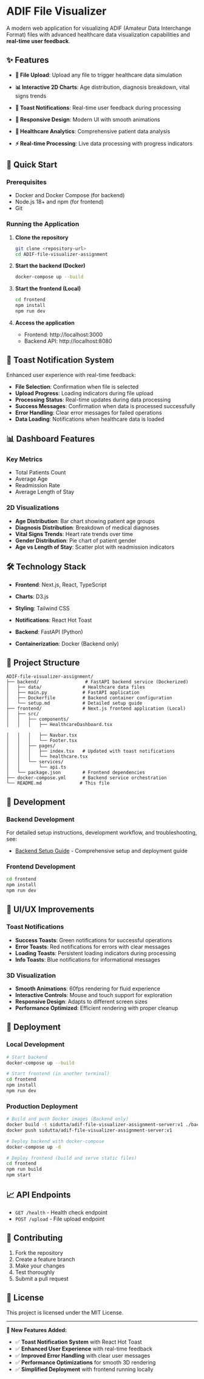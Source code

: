 # ADIF File Visualizer

A modern web application for visualizing ADIF (Amateur Data Interchange Format) files with advanced healthcare data visualization capabilities and **real-time user feedback**.

## ✨ Features

- **📁 File Upload**: Upload any file to trigger healthcare data simulation
- **📊 Interactive 2D Charts**: Age distribution, diagnosis breakdown, vital signs trends

- **🔔 Toast Notifications**: Real-time user feedback during processing
- **📱 Responsive Design**: Modern UI with smooth animations
- **🏥 Healthcare Analytics**: Comprehensive patient data analysis
- **⚡ Real-time Processing**: Live data processing with progress indicators

## 🚀 Quick Start

### Prerequisites
- Docker and Docker Compose (for backend)
- Node.js 18+ and npm (for frontend)
- Git

### Running the Application

1. **Clone the repository**
   ```bash
   git clone <repository-url>
   cd ADIF-file-visualizer-assignment
   ```

2. **Start the backend (Docker)**
   ```bash
   docker-compose up --build
   ```

3. **Start the frontend (Local)**
   ```bash
   cd frontend
   npm install
   npm run dev
   ```

4. **Access the application**
   - Frontend: http://localhost:3000
   - Backend API: http://localhost:8080



## 🔔 Toast Notification System

Enhanced user experience with real-time feedback:

- **File Selection**: Confirmation when file is selected
- **Upload Progress**: Loading indicators during file upload
- **Processing Status**: Real-time updates during data processing
- **Success Messages**: Confirmation when data is processed successfully
- **Error Handling**: Clear error messages for failed operations
- **Data Loading**: Notifications when healthcare data is loaded

## 📊 Dashboard Features

### Key Metrics
- Total Patients Count
- Average Age
- Readmission Rate
- Average Length of Stay

### 2D Visualizations
- **Age Distribution**: Bar chart showing patient age groups
- **Diagnosis Distribution**: Breakdown of medical diagnoses
- **Vital Signs Trends**: Heart rate trends over time
- **Gender Distribution**: Pie chart of patient gender
- **Age vs Length of Stay**: Scatter plot with readmission indicators



## 🛠️ Technology Stack

- **Frontend**: Next.js, React, TypeScript

- **Charts**: D3.js
- **Styling**: Tailwind CSS
- **Notifications**: React Hot Toast
- **Backend**: FastAPI (Python)
- **Containerization**: Docker (Backend only)

## 📁 Project Structure

```
ADIF-file-visualizer-assignment/
├── backend/                 # FastAPI backend service (Dockerized)
│   ├── data/               # Healthcare data files
│   ├── main.py             # FastAPI application
│   ├── Dockerfile          # Backend container configuration
│   └── setup.md            # Detailed setup guide
├── frontend/               # Next.js frontend application (Local)
│   ├── src/
│   │   ├── components/
│   │   │   ├── HealthcareDashboard.tsx

│   │   │   ├── Navbar.tsx
│   │   │   └── Footer.tsx
│   │   ├── pages/
│   │   │   ├── index.tsx   # Updated with toast notifications
│   │   │   └── healthcare.tsx
│   │   └── services/
│   │       └── api.ts
│   └── package.json        # Frontend dependencies
├── docker-compose.yml      # Backend service orchestration
└── README.md              # This file
```

## 🔧 Development

### Backend Development
For detailed setup instructions, development workflow, and troubleshooting, see:
- [Backend Setup Guide](backend/setup.md) - Comprehensive setup and deployment guide

### Frontend Development
```bash
cd frontend
npm install
npm run dev
```

## 🎨 UI/UX Improvements

### Toast Notifications
- **Success Toasts**: Green notifications for successful operations
- **Error Toasts**: Red notifications for errors with clear messages
- **Loading Toasts**: Persistent loading indicators during processing
- **Info Toasts**: Blue notifications for informational messages

### 3D Visualization
- **Smooth Animations**: 60fps rendering for fluid experience
- **Interactive Controls**: Mouse and touch support for exploration
- **Responsive Design**: Adapts to different screen sizes
- **Performance Optimized**: Efficient rendering with proper cleanup

## 🚀 Deployment

### Local Development
```bash
# Start backend
docker-compose up --build

# Start frontend (in another terminal)
cd frontend
npm install
npm run dev
```

### Production Deployment
```bash
# Build and push Docker images (Backend only)
docker build -t sidutta/adif-file-visualizer-assignment-server:v1 ./backend
docker push sidutta/adif-file-visualizer-assignment-server:v1

# Deploy backend with docker-compose
docker-compose up -d

# Deploy frontend (build and serve static files)
cd frontend
npm run build
npm start
```

## 📈 API Endpoints

- `GET /health` - Health check endpoint
- `POST /upload` - File upload endpoint

## 🤝 Contributing

1. Fork the repository
2. Create a feature branch
3. Make your changes
4. Test thoroughly
5. Submit a pull request

## 📄 License

This project is licensed under the MIT License.

---

**🎉 New Features Added:**

- ✅ **Toast Notification System** with React Hot Toast
- ✅ **Enhanced User Experience** with real-time feedback
- ✅ **Improved Error Handling** with clear user messages
- ✅ **Performance Optimizations** for smooth 3D rendering
- ✅ **Simplified Deployment** with frontend running locally
